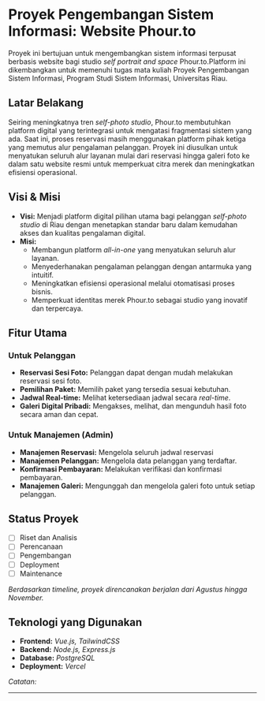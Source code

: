 # Proyek Pengembangan Sistem Informasi: Website Phour.to

Proyek ini bertujuan untuk mengembangkan sistem informasi terpusat berbasis website bagi studio *self portrait and space* Phour.to.Platform ini dikembangkan untuk memenuhi tugas mata kuliah Proyek Pengembangan Sistem Informasi, Program Studi Sistem Informasi, Universitas Riau.

## Latar Belakang

Seiring meningkatnya tren *self-photo studio*, Phour.to membutuhkan platform digital yang terintegrasi untuk mengatasi fragmentasi sistem yang ada. Saat ini, proses reservasi masih menggunakan platform pihak ketiga yang memutus alur pengalaman pelanggan. Proyek ini diusulkan untuk menyatukan seluruh alur layanan mulai dari reservasi hingga galeri foto ke dalam satu website resmi untuk memperkuat citra merek dan meningkatkan efisiensi operasional.

## Visi & Misi

* **Visi:** Menjadi platform digital pilihan utama bagi pelanggan *self-photo studio* di Riau dengan menetapkan standar baru dalam kemudahan akses dan kualitas pengalaman digital.
* **Misi:**
    * Membangun platform *all-in-one* yang menyatukan seluruh alur layanan.
    * Menyederhanakan pengalaman pelanggan dengan antarmuka yang intuitif.
    * Meningkatkan efisiensi operasional melalui otomatisasi proses bisnis.
    * Memperkuat identitas merek Phour.to sebagai studio yang inovatif dan terpercaya.

## Fitur Utama

### Untuk Pelanggan
* **Reservasi Sesi Foto:** Pelanggan dapat dengan mudah melakukan reservasi sesi foto.
* **Pemilihan Paket:** Memilih paket yang tersedia sesuai kebutuhan.
* **Jadwal Real-time:** Melihat ketersediaan jadwal secara *real-time*.
* **Galeri Digital Pribadi:** Mengakses, melihat, dan mengunduh hasil foto secara aman dan cepat.

### Untuk Manajemen (Admin)
* **Manajemen Reservasi:** Mengelola seluruh jadwal reservasi
* **Manajemen Pelanggan:** Mengelola data pelanggan yang terdaftar.
* **Konfirmasi Pembayaran:** Melakukan verifikasi dan konfirmasi pembayaran.
* **Manajemen Galeri:** Mengunggah dan mengelola galeri foto untuk setiap pelanggan.

## Status Proyek

* [ ] Riset dan Analisis
* [ ] Perencanaan
* [ ] Pengembangan
* [ ] Deployment
* [ ] Maintenance

*Berdasarkan timeline, proyek direncanakan berjalan dari Agustus hingga November.*

## Teknologi yang Digunakan

* **Frontend:** *Vue.js, TailwindCSS*
* **Backend:** *Node.js, Express.js*
* **Database:** *PostgreSQL*
* **Deployment:** *Vercel*

*Catatan:*

---
